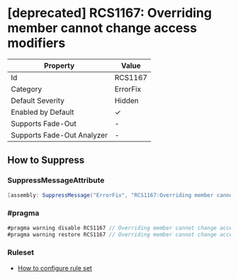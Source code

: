 # \[deprecated\] RCS1167: Overriding member cannot change access modifiers

| Property                    | Value    |
| --------------------------- | -------- |
| Id                          | RCS1167  |
| Category                    | ErrorFix |
| Default Severity            | Hidden   |
| Enabled by Default          | &#x2713; |
| Supports Fade\-Out          | \-       |
| Supports Fade\-Out Analyzer | \-       |

## How to Suppress

### SuppressMessageAttribute

```csharp
[assembly: SuppressMessage("ErrorFix", "RCS1167:Overriding member cannot change access modifiers.", Justification = "<Pending>")]
```

### \#pragma

```csharp
#pragma warning disable RCS1167 // Overriding member cannot change access modifiers.
#pragma warning restore RCS1167 // Overriding member cannot change access modifiers.
```

### Ruleset

* [How to configure rule set](../HowToConfigureAnalyzers.md)
